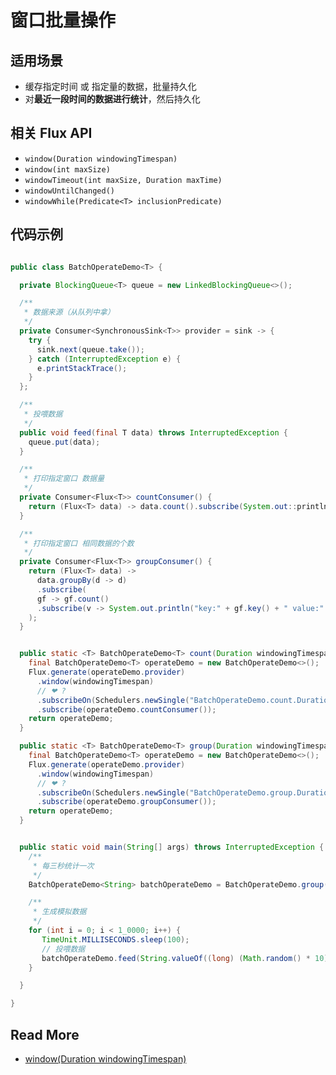 # 窗口批量操作

## 适用场景

- 缓存指定时间 或 指定量的数据，批量持久化
- 对**最近一段时间的数据进行统计**，然后持久化

## 相关 Flux API

- `window(Duration windowingTimespan)`
- `window(int maxSize)`
- `windowTimeout(int maxSize, Duration maxTime)`
- `windowUntilChanged()`
- `windowWhile(Predicate<T> inclusionPredicate)`

## 代码示例

```java

public class BatchOperateDemo<T> {

  private BlockingQueue<T> queue = new LinkedBlockingQueue<>();

  /**
   * 数据来源（从队列中拿）
   */
  private Consumer<SynchronousSink<T>> provider = sink -> {
    try {
      sink.next(queue.take());
    } catch (InterruptedException e) {
      e.printStackTrace();
    }
  };

  /**
   * 投喂数据
   */
  public void feed(final T data) throws InterruptedException {
    queue.put(data);
  }

  /**
   * 打印指定窗口 数据量
   */
  private Consumer<Flux<T>> countConsumer() {
    return (Flux<T> data) -> data.count().subscribe(System.out::println);
  }

  /**
   * 打印指定窗口 相同数据的个数
   */
  private Consumer<Flux<T>> groupConsumer() {
    return (Flux<T> data) ->
      data.groupBy(d -> d)
      .subscribe(
      gf -> gf.count()
      .subscribe(v -> System.out.println("key:" + gf.key() + " value:" + v))
    );
  }


  public static <T> BatchOperateDemo<T> count(Duration windowingTimespan) {
    final BatchOperateDemo<T> operateDemo = new BatchOperateDemo<>();
    Flux.generate(operateDemo.provider)
      .window(windowingTimespan)
      // ❤ ?
      .subscribeOn(Schedulers.newSingle("BatchOperateDemo.count.Duration" + windowingTimespan))
      .subscribe(operateDemo.countConsumer());
    return operateDemo;
  }

  public static <T> BatchOperateDemo<T> group(Duration windowingTimespan) {
    final BatchOperateDemo<T> operateDemo = new BatchOperateDemo<>();
    Flux.generate(operateDemo.provider)
      .window(windowingTimespan)
      // ❤ ?
      .subscribeOn(Schedulers.newSingle("BatchOperateDemo.group.Duration" + windowingTimespan))
      .subscribe(operateDemo.groupConsumer());
    return operateDemo;
  }


  public static void main(String[] args) throws InterruptedException {
    /**
     * 每三秒统计一次
     */
    BatchOperateDemo<String> batchOperateDemo = BatchOperateDemo.group(Duration.ofSeconds(3));

    /**
     * 生成模拟数据
     */
    for (int i = 0; i < 1_0000; i++) {
       TimeUnit.MILLISECONDS.sleep(100);
       // 投喂数据
       batchOperateDemo.feed(String.valueOf((long) (Math.random() * 10)));
    }

  }

}
```

## Read More

- [window(Duration windowingTimespan)](https://projectreactor.io/docs/core/release/api/reactor/core/publisher/Flux.html#window-java.time.Duration-)